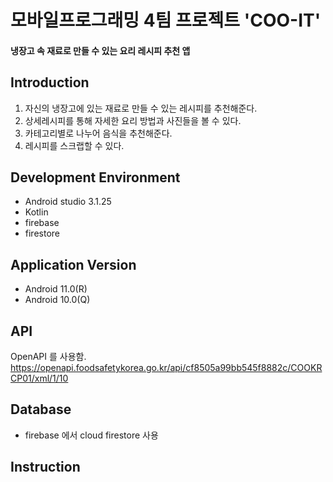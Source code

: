# 모바일프로그래밍 4팀 프로젝트 'COO-IT'
#### 냉장고 속 재료로 만들 수 있는 요리 레시피 추천 앱
## Introduction
1. 자신의 냉장고에 있는 재료로 만들 수 있는 레시피를 추천해준다.
2. 상세레시피를 통해 자세한 요리 방법과 사진들을 볼 수 있다. 
3. 카테고리별로 나누어 음식을 추천해준다.
4. 레시피를 스크랩할 수 있다.
## Development Environment
+ Android studio 3.1.25
+ Kotlin
+ firebase
+ firestore
## Application Version
+ Android 11.0(R)
+ Android 10.0(Q)
## API 
OpenAPI 를 사용함. 
<https://openapi.foodsafetykorea.go.kr/api/cf8505a99bb545f8882c/COOKRCP01/xml/1/10> 
## Database 
+ firebase 에서 cloud firestore 사용
## Instruction

